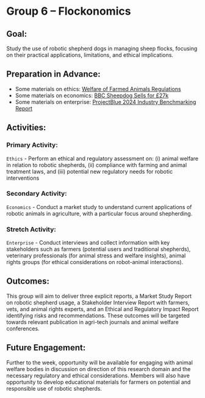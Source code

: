 # Group 6 – Flockonomics 

## Goal:
Study the use of robotic shepherd dogs in managing sheep flocks, focusing on their practical applications, limitations, and ethical implications. 

## Preparation in Advance:
- Some materials on ethics: [Welfare of Farmed Animals Regulations](https://www.legislation.gov.uk/uksi/2007/2078/contents)
- Some materials on economics: [BBC Sheepdog Sells for £27k](https://www.bbc.co.uk/news/uk-wales-55935911)
- Some materials on enterprise: [ProjectBlue 2024 Industry Benchmarking Report](https://projectblue.blob.core.windows.net/media/Default/Imported%20Publication%20Docs/AHDB%20Beef%20and%20Lamb/AHDB%20~%20Beef%20%20Sheep%20Top%20Performers%20Feb%202024.pdf)

## Activities:
### Primary Activity:
`Ethics` - Perform an ethical and regulatory assessment on: (i) animal welfare in relation to robotic shepherds, (ii) compliance with farming and animal treatment laws, and (iii) potential new regulatory needs for robotic interventions 

### Secondary Activity:
`Economics` - Conduct a market study to understand current applications of robotic animals in agriculture, with a particular focus around shepherding. 

### Stretch Activity:
`Enterprise` - Conduct interviews and collect information with key stakeholders such as farmers (potential users and traditional shepherds), veterinary professionals (for animal stress and welfare insights), animal rights groups (for ethical considerations on robot-animal interactions).

## Outcomes:
This group will aim to deliver three explicit reports, a Market Study Report on robotic shepherd usage, a Stakeholder Interview Report with farmers, vets, and animal rights experts, and an Ethical and Regulatory Impact Report identifying risks and recommendations. These outcomes will be targeted towards relevant publication in agri-tech journals and animal welfare conferences. 

## Future Engagement:
Further to the week, opportunity will be available for engaging with animal welfare bodies in discussion on direction of this research domain and the necessary regulatory and ethical considerations. Members will also have opportunity to develop educational materials for farmers on potential and responsible use of robotic shepherds. 
